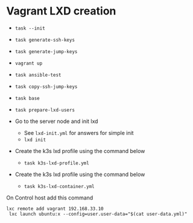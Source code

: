 # Vagrant LXD creation

* `task --init`
* `task generate-ssh-keys`
* `task generate-jump-keys`
* `vagrant up`
* `task ansible-test`
* `task copy-ssh-jump-keys`
* `task base`
* `task prepare-lxd-users`
* Go to the server node and init lxd

    * See `lxd-init.yml` for answers for simple init
    * `lxd init`

* Create the k3s lxd profile using the command below
    * `task k3s-lxd-profile.yml`

* Create the k3s lxd profile using the command below
    * `task k3s-lxd-container.yml`

On Control host add this command
    
    lxc remote add vagrant 192.168.33.10
     lxc launch ubuntu:x --config=user.user-data="$(cat user-data.yml)"
